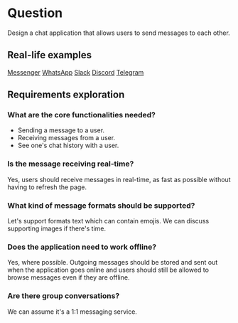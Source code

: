 # Question

Design a chat application that allows users to send messages to each other.

## Real-life examples

[Messenger](https://messenger.com)
[WhatsApp](https://www.whatsapp.com/)
[Slack](https://www.slack.com/)
[Discord](https://www.discord.com/)
[Telegram](https://www.telegram.org/)

## Requirements exploration

### What are the core functionalities needed?

- Sending a message to a user.
- Receiving messages from a user.
- See one's chat history with a user.

### Is the message receiving real-time?

Yes, users should receive messages in real-time, as fast as possible without having to refresh the page.

### What kind of message formats should be supported?

Let's support formats text which can contain emojis. We can discuss supporting images if there's time.

### Does the application need to work offline?

Yes, where possible. Outgoing messages should be stored and sent out when the application goes online and users should still be allowed to browse messages even if they are offline.

### Are there group conversations?

We can assume it's a 1:1 messaging service.
